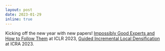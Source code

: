 ```yaml
---
layout: post
date: 2023-01-29
inline: true
---
```


Kicking off the new year with new papers! [Impossibly Good Experts and How to Follow Them](https://openreview.net/pdf?id=sciA_xgYofB) at ICLR 2023, [Guided Incremental Local Densification](https://arxiv.org/abs/2104.05037) at ICRA 2023. 